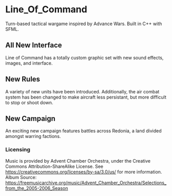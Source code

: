 # Line_Of_Command
Turn-based tactical wargame inspired by Advance Wars. Built in C++ with SFML.

## All New Interface
Line of Command has a totally custom graphic set with new sound effects, images, and interface.

## New Rules
A variety of new units have been introduced. Additionally, the air combat system has been changed to make aircraft less persistant, but more difficult to stop or shoot down.

## New Campaign
An exciting new campaign features battles across Redonia, a land divided amongst warring factions.

### Licensing
Music is provided by Advent Chamber Orchestra, under the Creative Commons Attribution-ShareAlike License. See https://creativecommons.org/licenses/by-sa/3.0/us/ for more information.
Album Source: https://freemusicarchive.org/music/Advent_Chamber_Orchestra/Selections_from_the_2005-2006_Season




